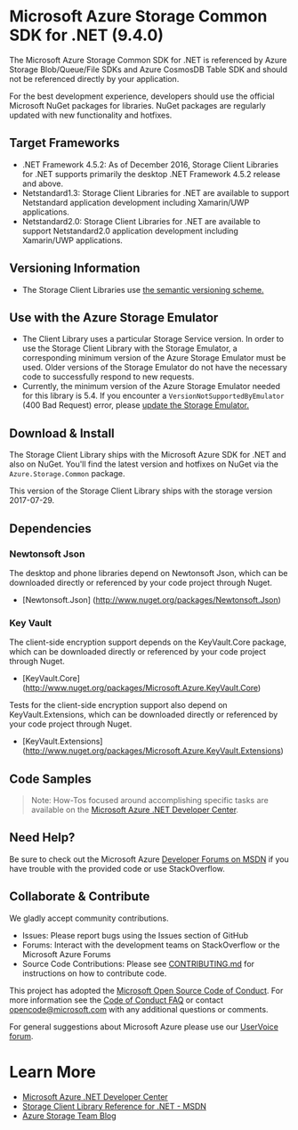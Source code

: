 ﻿# Microsoft Azure Storage Common SDK for .NET (9.4.0)

The Microsoft Azure Storage Common SDK for .NET is referenced by Azure Storage Blob/Queue/File SDKs and Azure CosmosDB Table SDK
and should not be referenced directly by your application.

For the best development experience, developers should use the official Microsoft NuGet packages for libraries. NuGet packages are regularly updated with new functionality and hotfixes. 

## Target Frameworks

- .NET Framework 4.5.2: As of December 2016, Storage Client Libraries for .NET supports primarily the desktop .NET Framework 4.5.2 release and above.
- Netstandard1.3: Storage Client Libraries for .NET are available to support Netstandard application development including Xamarin/UWP applications. 
- Netstandard2.0: Storage Client Libraries for .NET are available to support Netstandard2.0 application development including Xamarin/UWP applications. 

## Versioning Information

- The Storage Client Libraries use [the semantic versioning scheme.](http://semver.org/)


## Use with the Azure Storage Emulator

- The Client Library uses a particular Storage Service version. In order to use the Storage Client Library with the Storage Emulator, a corresponding minimum version of the Azure Storage Emulator must be used. Older versions of the Storage Emulator do not have the necessary code to successfully respond to new requests.
- Currently, the minimum version of the Azure Storage Emulator needed for this library is 5.4. If you encounter a `VersionNotSupportedByEmulator` (400 Bad Request) error, please [update the Storage Emulator.](https://azure.microsoft.com/en-us/downloads/)

## Download & Install

The Storage Client Library ships with the Microsoft Azure SDK for .NET and also on NuGet. 
You'll find the latest version and hotfixes on NuGet via the `Azure.Storage.Common` package.  

This version of the Storage Client Library ships with the storage version 2017-07-29.

## Dependencies


### Newtonsoft Json

The desktop and phone libraries depend on Newtonsoft Json, which can be downloaded directly or referenced by your code project through Nuget.

- [Newtonsoft.Json] (http://www.nuget.org/packages/Newtonsoft.Json)

### Key Vault

The client-side encryption support depends on the KeyVault.Core package, which can be downloaded directly or referenced by your code project through Nuget.

- [KeyVault.Core] (http://www.nuget.org/packages/Microsoft.Azure.KeyVault.Core)

Tests for the client-side encryption support also depend on KeyVault.Extensions, which can be downloaded directly or referenced by your code project through Nuget.

- [KeyVault.Extensions] (http://www.nuget.org/packages/Microsoft.Azure.KeyVault.Extensions)

## Code Samples

> Note:
> How-Tos focused around accomplishing specific tasks are available on the [Microsoft Azure .NET Developer Center](http://azure.microsoft.com/en-us/develop/net/).

## Need Help?
Be sure to check out the Microsoft Azure [Developer Forums on MSDN](http://go.microsoft.com/fwlink/?LinkId=234489) if you have trouble with the provided code or use StackOverflow.

## Collaborate & Contribute

We gladly accept community contributions.

- Issues: Please report bugs using the Issues section of GitHub
- Forums: Interact with the development teams on StackOverflow or the Microsoft Azure Forums
- Source Code Contributions: Please see [CONTRIBUTING.md](CONTRIBUTING.md) for instructions on how to contribute code.

This project has adopted the [Microsoft Open Source Code of Conduct](https://opensource.microsoft.com/codeofconduct/). For more information see the [Code of Conduct FAQ](https://opensource.microsoft.com/codeofconduct/faq/) or contact [opencode@microsoft.com](mailto:opencode@microsoft.com) with any additional questions or comments.

For general suggestions about Microsoft Azure please use our [UserVoice forum](http://feedback.azure.com/forums/34192--general-feedback).

# Learn More

- [Microsoft Azure .NET Developer Center](http://azure.microsoft.com/en-us/develop/net/)
- [Storage Client Library Reference for .NET - MSDN](http://msdn.microsoft.com/en-us/library/wa_storage_30_reference_home.aspx)
- [Azure Storage Team Blog](http://blogs.msdn.com/b/windowsazurestorage/)
